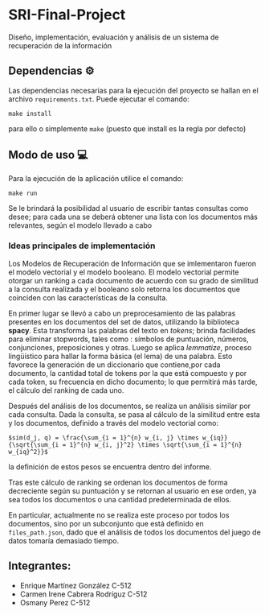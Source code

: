 # SRI-Final-Project

Diseño, implementación, evaluación y análisis de un sistema de recuperación de la información

## Dependencias :gear:

Las dependencias necesarias para la ejecución del proyecto se hallan en el archivo `requirements.txt`. Puede ejecutar el comando:

```
make install
```

para ello o simplemente `make` (puesto que install es la regla por defecto)

## Modo de uso :computer:

Para la ejecución de la aplicación utilice el comando:

```
make run
```

Se le brindará la posibilidad al usuario de escribir tantas consultas como desee; para cada una se deberá obtener una lista con los documentos más relevantes, según el modelo llevado a cabo

### Ideas principales de implementación

Los Modelos de Recuperación de Información que se imlementaron fueron el modelo vectorial y el modelo booleano. El modelo vectorial permite otorgar un ranking a cada documento de acuerdo con su grado de similitud a la consulta realizada y el booleano solo retorna los documentos que coinciden con las características de la consulta.

En primer lugar se llevó a cabo un preprocesamiento de las palabras presentes en los documentos del set de datos, utilizando la biblioteca **spacy**. Esta transforma las palabras del texto en _tokens_; brinda facilidades para eliminar stopwords, tales como : símbolos de puntuación, números, conjunciones, preposiciones y otras. Luego se aplica _lemmatize_, proceso lingüístico para hallar la forma básica (el lema) de una palabra. Esto favorece la generación de un diccionario que contiene,por cada documento, la cantidad total de tokens por la que está compuesto y por cada token, su frecuencia en dicho documento; lo que permitirá más tarde, el cálculo del ranking de cada uno.

Después del análisis de los documentos, se realiza un análisis similar por cada consulta. Dada la consulta, se pasa al cálculo de la similitud entre esta y los documentos, definido a través del modelo vectorial como:

    $sim(d_j, q) = \frac{\sum_{i = 1}^{n} w_{i, j} \times w_{iq}}{\sqrt{\sum_{i = 1}^{n} w_{i, j}^2} \times \sqrt{\sum_{i = 1}^{n} w_{iq}^2}}$

la definición de estos pesos se encuentra dentro del informe.

Tras este cálculo de ranking se ordenan los documentos de forma decreciente según su puntuación y se retornan al usuario en ese orden, ya sea todos los documentos o una cantidad predeterminada de ellos.

En particular, actualmente no se realiza este proceso por todos los documentos, sino por un subconjunto que está definido en `files_path.json`, dado que el análisis de todos los documentos del juego de datos tomaría demasiado tiempo.

## Integrantes:

- Enrique Martínez González C-512
- Carmen Irene Cabrera Rodríguz C-512
- Osmany Perez C-512
